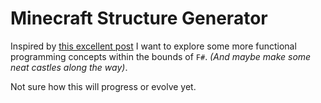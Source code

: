 # Minecraft Structure Generator
Inspired by [this excellent post](http://www.timphilipwilliams.com/posts/2019-07-25-minecraft.html) I want to explore some more functional programming concepts within the bounds of `F#`. *(And maybe make some neat castles along the way)*.

Not sure how this will progress or evolve yet.
